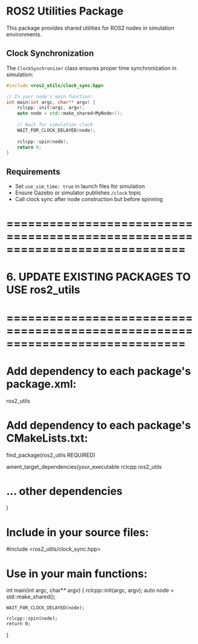 # ROS2 Utilities Package

This package provides shared utilities for ROS2 nodes in simulation environments.

## Clock Synchronization

The `ClockSynchronizer` class ensures proper time synchronization in simulation:

```cpp
#include <ros2_utils/clock_sync.hpp>

// In your node's main function:
int main(int argc, char** argv) {
    rclcpp::init(argc, argv);
    auto node = std::make_shared<MyNode>();
    
    // Wait for simulation clock
    WAIT_FOR_CLOCK_DELAYED(node);
    
    rclcpp::spin(node);
    return 0;
}
```

## Requirements

- Set `use_sim_time: true` in launch files for simulation
- Ensure Gazebo or simulator publishes `/clock` topic
- Call clock sync after node construction but before spinning

# =============================================================================
# 6. UPDATE EXISTING PACKAGES TO USE ros2_utils
# =============================================================================

# Add dependency to each package's package.xml:
<depend>ros2_utils</depend>

# Add dependency to each package's CMakeLists.txt:
find_package(ros2_utils REQUIRED)

ament_target_dependencies(your_executable
  rclcpp
  ros2_utils
  # ... other dependencies
)

# Include in your source files:
#include <ros2_utils/clock_sync.hpp>

# Use in your main functions:
int main(int argc, char** argv) {
    rclcpp::init(argc, argv);
    auto node = std::make_shared<MyNodeClass>();
    
    WAIT_FOR_CLOCK_DELAYED(node);
    
    rclcpp::spin(node);
    return 0;
}